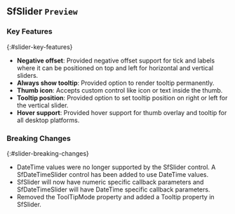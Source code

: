 ## SfSlider `Preview`

### Key Features
{:#slider-key-features}

* **Negative offset**: Provided negative offset support for tick and labels where it can be positioned on top and left for horizontal and vertical sliders.
* **Always show tooltip**: Provided option to render tooltip permanently.
* **Thumb icon**: Accepts custom control like icon or text inside the thumb.
* **Tooltip position**: Provided option to set tooltip position on right or left for the vertical slider.
* **Hover support**: Provided hover support for thumb overlay and tooltip for all desktop platforms.

### Breaking Changes
{:#slider-breaking-changes}

* DateTime values were no longer supported by the SfSlider control. A SfDateTimeSlider control has been added to use DateTime values.
* SfSlider will now have numeric specific callback parameters and SfDateTimeSlider will have DateTime specific callback parameters.
* Removed the ToolTipMode property and added a Tooltip property in SfSlider.